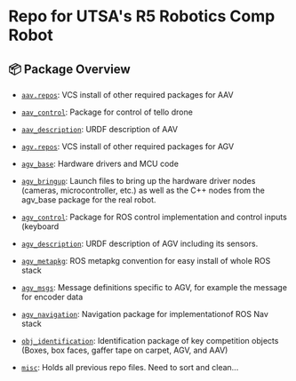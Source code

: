 Repo for UTSA's R5 Robotics Comp Robot
===

## :package: Package Overview
- [`aav.repos`](./aav.repos): VCS install of other required packages for AAV
- [`aav_control`](./aav_control):  Package for control of tello drone
- [`aav_description`](./aav_description): URDF description of AAV

- [`agv.repos`](./agv.repos): VCS install of other required packages for AGV
- [`agv_base`](./agv_base): Hardware drivers and MCU code
- [`agv_bringup`](./agv_bringup): Launch files to bring up the hardware driver nodes (cameras, microcontroller, etc.) as well as the C++ nodes from the agv_base package for the real robot.
- [`agv_control`](./agv_control): Package for ROS control implementation and control inputs (keyboard
- [`agv_description`](./agv_description): URDF description of AGV including its sensors.
- [`agv_metapkg`](./agv_metapkg): ROS metapkg convention for easy install of whole ROS stack
- [`agv_msgs`](./agv_msgs): Message definitions specific to AGV, for example the message for encoder data
- [`agv_navigation`](./agv_navigation): Navigation package for implementationof ROS Nav stack

- [`obj_identification`](./obj_identification): Identification package of key competition objects (Boxes, box faces, gaffer tape on carpet, AGV, and AAV)

- [`misc`](./misc): Holds all previous repo files. Need to sort and clean...
